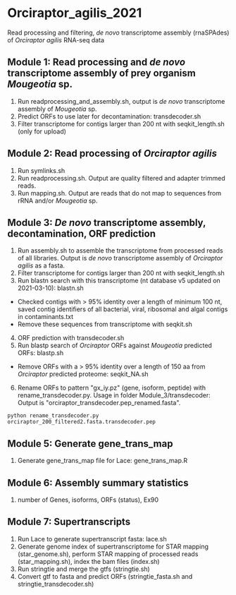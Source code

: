 # Orciraptor_agilis_2021
Read processing and filtering, *de novo* transcriptome assembly (rnaSPAdes) of *Orciraptor agilis* RNA-seq data

## Module 1: Read processing and *de novo* transcriptome assembly of prey organism *Mougeotia* sp.

1. Run readprocessing_and_assembly.sh, output is *de novo* transcriptome assembly of *Mougeotia* sp.
2. Predict ORFs to use later for decontamination: transdecoder.sh
3. Filter transcriptome for contigs larger than 200 nt with seqkit_length.sh (only for upload)

## Module 2: Read processing of *Orciraptor agilis*

1. Run symlinks.sh
2. Run readprocessing.sh. Output are quality filtered and adapter trimmed reads.
3. Run mapping.sh. Output are reads that do not map to sequences from rRNA and/or *Mougeotia* sp.

## Module 3: *De novo* transcriptome assembly, decontamination, ORF prediction

1. Run assembly.sh to assemble the transcriptome from processed reads of all libraries. Output is *de novo* transcriptome assembly of *Orciraptor agilis* as a fasta.
2. Filter transcriptome for contigs larger than 200 nt with seqkit_length.sh
3. Run blastn search with this transcriptome (nt database v5 updated on 2021-03-10): blastn.sh
  * Checked contigs with > 95% identity over a length of minimum 100 nt, saved contig identifiers of all bacterial, viral, ribosomal and algal contigs in contaminants.txt
  * Remove these sequences from transcriptome with seqkit.sh
4. ORF prediction with transdecoder.sh
5. Run blastp search of *Orciraptor* ORFs against *Mougeotia* predicted ORFs: blastp.sh  
  * Remove ORFs with a > 95% identity over a length of 150 aa from *Orciraptor* predicted proteome: seqkit_NA.sh
6. Rename ORFs to pattern "gx_iy.pz" (gene, isoform, peptide) with rename_transdecoder.py. Usage in folder Module_3/transdecoder: Output is "orciraptor_transdecoder.pep_renamed.fasta".
```
python rename_transdecoder.py orciraptor_200_filtered2.fasta.transdecoder.pep
```
## Module 5: Generate gene_trans_map
1) Generate gene_trans_map file for Lace: gene_trans_map.R

## Module 6: Assembly summary statistics
1) number of Genes, isoforms, ORFs (status), Ex90 

## Module 7: Supertranscripts
1) Run Lace to generate supertranscript fasta: lace.sh
2) Generate genome index of supertranscriptome for STAR mapping (star_genome.sh), perform STAR mapping of processed reads (star_mapping.sh), index the bam files (index.sh)
3) Run stringtie and merge the gtfs (stringtie.sh)
4) Convert gtf to fasta and predict ORFs (stringtie_fasta.sh and stringtie_transdecoder.sh)

